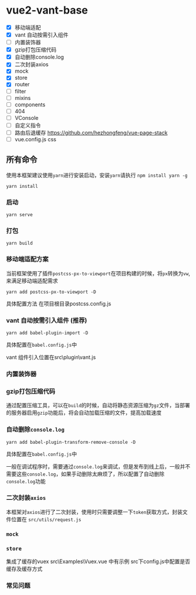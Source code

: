 # vue2-vant-base

- [x] 移动端适配
- [x] vant 自动按需引入组件
- [ ] 内置装饰器
- [x] gzip打包压缩代码
- [x] 自动删除console.log
- [x] 二次封装axios
- [x] mock
- [x] store
- [x] router
- [ ] filter
- [ ] mixins
- [ ] components
- [ ] 404
- [ ] VConsole
- [ ] 自定义指令
- [ ] 路由后退缓存 https://github.com/hezhongfeng/vue-page-stack
- [ ] vue.config.js css

## 所有命令

使用本框架建议使用`yarn`进行安装启动，安装`yarn`请执行 `npm install yarn -g`

``` 安装
yarn install
```

### 启动
```
yarn serve
```

### 打包
```
yarn build
```

### 移动端适配方案
当前框架使用了插件`postcss-px-to-viewport`在项目构建的时候，将`px`转换为`vw`,来满足移动端适配需求

```
yarn add postcss-px-to-viewport -D
```

具体配置方法 在项目根目录postcss.config.js

### vant 自动按需引入组件 (推荐)
```
yarn add babel-plugin-import -D
```
具体配置在`babel.config.js`中

vant 组件引入位置在src\plugin\vant.js

### 内置装饰器

### gzip打包压缩代码
 通过配置压缩工具，可以在`build`的时候，自动将静态资源压缩为`gz`文件，当部署的服务器启用`gzip`功能后，将会自动加载压缩的文件，提高加载速度

 ### 自动删除`console.log`
 ```
 yarn add babel-plugin-transform-remove-console -D
 ```
具体配置在`babel.config.js`中

 一般在调试程序时，需要通过`console.log`来调试，但是发布到线上后，一般并不需要这些`console.log`，如果手动删除太麻烦了，所以配置了自动删除`console.log`功能

 ### 二次封装`axios`
本框架对`axios`进行了二次封装，使用时只需要调整一下`token`获取方式，封装文件位置在 `src/utils/request.js`

### `mock`

### `store`
集成了缓存的vuex
src\Examples\Vuex.vue 中有示例
src下config.js中配置是否缓存及缓存方式

### 常见问题